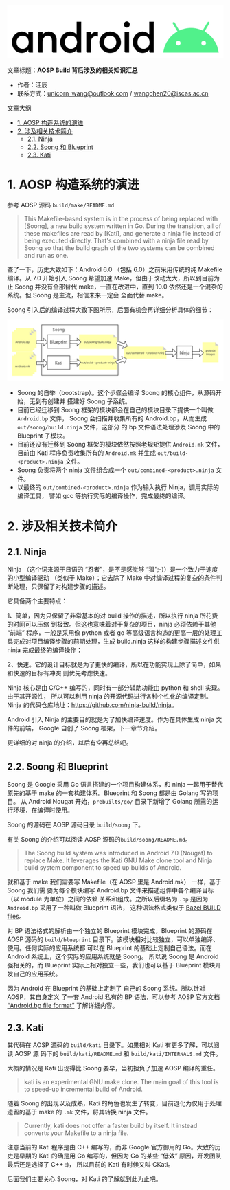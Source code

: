![](./diagrams/android.png)

文章标题：**AOSP Build 背后涉及的相关知识汇总**

- 作者：汪辰
- 联系方式：<unicorn_wang@outlook.com> / <wangchen20@iscas.ac.cn>

文章大纲

<!-- TOC -->

- [1. AOSP 构造系统的演进](#1-aosp-构造系统的演进)
- [2. 涉及相关技术简介](#2-涉及相关技术简介)
    - [2.1. Ninja](#21-ninja)
    - [2.2. Soong 和 Blueprint](#22-soong-和-blueprint)
    - [2.3. Kati](#23-kati)

<!-- /TOC -->

# 1. AOSP 构造系统的演进

参考 AOSP 源码 `build/make/README.md`

> This Makefile-based system is in the process of being replaced with [Soong], a
new build system written in Go. During the transition, all of these makefiles
are read by [Kati], and generate a ninja file instead of being executed
directly. That's combined with a ninja file read by Soong so that the build
graph of the two systems can be combined and run as one.

查了一下，历史大致如下：Android 6.0 （包括 6.0）之前采用传统的纯 Makefile 编译。从 
7.0 开始引入 Soong 希望加速 Make，但由于改动太大，所以到目前为止 Soong 并没有全部替代 
make，一直在改进中，直到 10.0 依然还是一个混杂的系统。但 Soong 是主流，相信未来一定会
全面代替 make。

Soong 引入后的编译过程大致下图所示，后面有机会再详细分析具体的细节：

![](./diagrams/20201230-android-build-sum/aosp_build_procedure.png)

- Soong 的自举（bootstrap）。这个步骤会编译 Soong 的核心组件，从源码开始，无到有创建并
  搭建好 Soong 子系统。
- 目前已经迁移到 Soong 框架的模块都会在自己的模块目录下提供一个叫做 `Android.bp` 文件，
  Soong 会扫描并收集所有的 Android.bp，从而生成 `out/soong/build.ninja` 文件，这部分
  的 bp 文件语法处理涉及 Soong 中的 Blueprint 子模块。
- 目前还没有迁移到 Soong 框架的模块依然按照老规矩提供 `Android.mk` 文件，目前由 Kati 
  程序负责收集所有的 `Android.mk` 并生成 `out/build-<product>.ninja` 文件。
- Soong 负责将两个 ninja 文件组合成一个 `out/combined-<product>.ninja` 文件。
- 以最终的 `out/combined-<product>.ninja` 作为输入执行 Ninja，调用实际的编译工具，
  譬如 gcc 等执行实际的编译操作，完成最终的编译。

# 2. 涉及相关技术简介

## 2.1. Ninja

Ninja （这个词来源于日语的 “忍者”，是不是感觉够 “狠”;-)）是一个致力于速度的小型编译驱动
（类似于 Make）；它去除了 Make 中对编译过程的复杂的条件判断处理，只保留了对构建步骤的描述。

它具备两个主要特点：

1、简单，因为只保留了非常基本的对 build 操作的描述，所以执行 ninja 所花费的时间可以压缩
到极致。但这也意味着对于复杂的项目，ninja 必须依赖于其他 “前端” 程序，一般是采用像 
python 或者 go 等高级语言构造的更高一层的处理工具完成对项目编译步骤的前期处理，生成 
build.ninja 这样的构建步骤描述文件供 ninja 完成最终的编译操作；

2、快速。它的设计目标就是为了更快的编译，所以在功能实现上除了简单，如果和快速的目标有冲突
则优先考虑快速。

Ninja 核心是由 C/C++ 编写的，同时有一部分辅助功能由 python 和 shell 实现。由于其开源性，
所以可以利用 ninja 的开源代码进行各种个性化的编译定制。Ninja 的代码仓库地址：<https://github.com/ninja-build/ninja>。

Android 引入 Ninja 的主要目的就是为了加快编译速度。作为在具体生成 ninja 文件的前端，
Google 自创了 Soong 框架，下一章节介绍。

更详细的对 ninja 的介绍，以后有空再总结吧。

## 2.2. Soong 和 Blueprint

Soong 是 Google 采用 Go 语言搭建的一个项目构建体系，和 ninja 一起用于替代原先的基于 
make 的一套构建体系。Blueprint 和 Soong 都是由 Golang 写的项目。 从 Android Nougat 
开始，`prebuilts/go/` 目录下新增了 Golang 所需的运行环境，在编译时使用。

Soong 的源码在 AOSP 源码目录 `build/soong` 下。

有关 Soong 的介绍可以阅读 AOSP 源码的`build/soong/README.md`。

> The Soong build system was introduced in Android 7.0 (Nougat) to replace Make. 
> It leverages the Kati GNU Make clone tool and Ninja build system component to 
> speed up builds of Android.

就和基于 make 我们需要写 Makefile（在 AOSP 里是 Android.mk） 一样，基于 Soong 我们需
要为每个模块编写 Android.bp 文件来描述组件中各个编译目标（以 module 为单位）之间的依赖
关系和组成。之所以后缀名为 `.bp` 是因为 `Android.bp` 采用了一种叫做 Blueprint 语法，
这种语法格式类似于 [Bazel BUILD files](https://docs.bazel.build/versions/master/be/overview.html)。

对 BP 语法格式的解析由一个独立的 Blueprint 模块完成，Blueprint 的源码在 AOSP 源码的 
`build/blueprint` 目录下。该模块相对比较独立，可以单独编译、使用。任何实际的应用系统都
可以在 Blueprint 的基础上定制自己语法。而在 Android 系统上，这个实际的应用系统就是 Soong。
所以说 Soong 是 Android 强相关的，而 Blueprint 实际上相对独立一些，我们也可以基于 
Blueprint 模块开发自己的应用系统。

因为 Android 在 Blueprint 的基础上定制了 自己的 Soong 系统。所以针对 AOSP，其自身定义
了一套 Android 私有的 BP 语法，可以参考 AOSP 官方文档 
[“Android.bp file format”](https://source.android.google.cn/setup/build#androidbp_file_format) 
了解详细内容。

## 2.3. Kati

其代码在 AOSP 源码的 `build/kati` 目录下。如果相对 Kati 有更多了解，可以阅读 AOSP 源
码下的 `build/kati/README.md` 和 `build/kati/INTERNALS.md` 文件。

大概的情况是 Kati 出现得比 Soong 要早，当初担负了加速 AOSP 编译的重任。

> kati is an experimental GNU make clone.
> The main goal of this tool is to speed-up incremental build of Android.

随着 Soong 的出现以及成熟，Kati 的角色也发生了转变，目前退化为仅用于处理遗留的基于 
make 的 `.mk` 文件，将其转换 ninja 文件。

> Currently, kati does not offer a faster build by itself. It instead converts 
> your Makefile to a ninja file.

注意当前的 Kati 程序是由 C++ 编写的，而非 Google 官方御用的 Go。大致的历史是早期的 
Kati 的确是用 Go 编写的，但因为 Go 的某些 “低效” 原因，开发团队最后还是选择了 C++ :)，
所以目前的 Kati 有时候又叫 CKati。

后面我们主要关心 Soong，对 Kati 的了解就到此为止吧。

